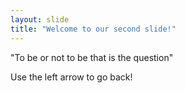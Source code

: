 ```yaml
---
layout: slide
title: "Welcome to our second slide!"
---
```

"To be or not to be that is the question"

Use the left arrow to go back!
